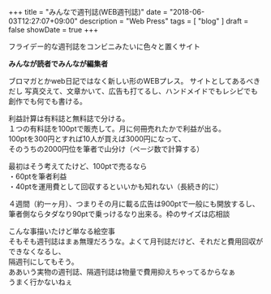 +++
title = "みんなで週刊誌(WEB週刊誌)"
date = "2018-06-03T12:27:07+09:00"
description = "Web Press"
tags = [ "blog" ]
draft = false
showDate = true
+++

フライデー的な週刊誌をコンビニみたいに色々と置くサイト

__みんなが読者でみんなが編集者__

  ブロマガとかweb日記ではなく新しい形のWEBプレス。
  サイトとしてあるべきだし
写真交えて、文章かいて、広告も打てるし、ハンドメイドでもレシピでも創作でも何でも書ける。

  利益計算は有料誌と無料誌で分ける。  
  １つの有料誌を100ptで販売して。月に何冊売れたかで利益が出る。  
  100ptを300円とすれば10人が買えば3000円になって、  
  そのうちの2000円位を筆者で山分け（ページ数で計算する）


最初はそう考えてたけど、100ptで売るなら  
・60ptを筆者利益  
・40ptを運用費として回収するといいかも知れない（長続き的に）  


４週間（約一ヶ月）、つまりその月に載る広告は900ptで一般にも開放するし、  
筆者側ならタダなり90ptで乗っけるなり出来る。枠のサイズは応相談  

こんな事描いたけど単なる絵空事  
そもそも週刊誌はまぁ無理だろうな。よくて月刊誌だけど、それだと費用回収ができなくなるし、  
隔週刊にしてもそう。  
ああいう実物の週刊誌、隔週刊誌は物量で費用抑えちゃってるからなぁ  
うまく行かないねぇ  
